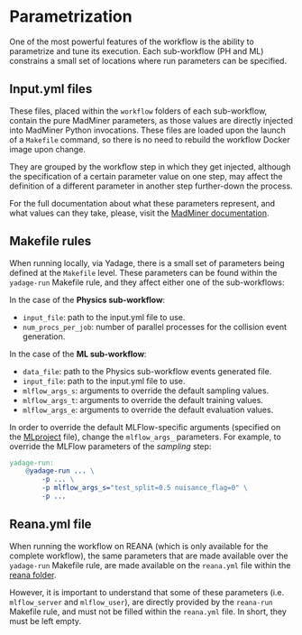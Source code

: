 # Parametrization

One of the most powerful features of the workflow is the ability to parametrize and tune its execution.
Each sub-workflow (PH and ML) constrains a small set of locations where run parameters can be specified.


## Input.yml files
These files, placed within the `workflow` folders of each sub-workflow, contain the pure MadMiner parameters,
as those values are directly injected into MadMiner Python invocations. These files are loaded upon the launch of
a `Makefile` command, so there is no need to rebuild the workflow Docker image upon change.

They are grouped by the workflow step in which they get injected, although the specification of a certain parameter value
on one step, may affect the definition of a different parameter in another step further-down the process.

For the full documentation about what these parameters represent, and what values can they take,
please, visit the [MadMiner documentation][madminer-docs].


## Makefile rules
When running locally, via Yadage, there is a small set of parameters being defined at the `Makefile` level.
These parameters can be found within the `yadage-run` Makefile rule, and they affect either one of the sub-workflows:

In the case of the **Physics sub-workflow**:
- `input_file`: path to the input.yml file to use.
- `num_procs_per_job`: number of parallel processes for the collision event generation.

In the case of the **ML sub-workflow**:
- `data_file`: path to the Physics sub-workflow events generated file.
- `input_file`: path to the input.yml file to use.
- `mlflow_args_s`: arguments to override the default sampling values.
- `mlflow_args_t`: arguments to override the default training values.
- `mlflow_args_e`: arguments to override the default evaluation values.

In order to override the default MLFlow-specific arguments (specified on the [MLproject][madminer-workflow-mlproject] file),
change the `mlflow_args_` parameters. For example, to override the MLFlow parameters of the _sampling_ step:

```makefile
yadage-run:
    @yadage-run ... \
        -p ... \
        -p mlflow_args_s="test_split=0.5 nuisance_flag=0" \
        -p ...
```


## Reana.yml file
When running the workflow on REANA (which is only available for the complete workflow), the same parameters that are
made available over the `yadage-run` Makefile rule, are made available on the `reana.yml` file within the
[reana folder][madminer-workflow-reana-dir].

However, it is important to understand that some of these parameters (i.e. `mlflow_server` and `mlflow_user`),
are directly provided by the `reana-run` Makefile rule, and must not be filled within the `reana.yml` file.
In short, they must be left empty.


[madminer-docs]: https://madminer.readthedocs.io/en/latest/index.html
[madminer-workflow-mlproject]: https://github.com/madminer-tool/madminer-workflow-ml/blob/master/MLproject
[madminer-workflow-reana-dir]: https://github.com/madminer-tool/madminer-workflow/tree/master/reana

